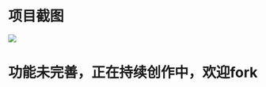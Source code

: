 # 项目截图

<img src="https://raw.githubusercontent.com/lizhensheng/vue-echart-design/master/docs/screenshot/designwindow.png"></img>

# 功能未完善，正在持续创作中，欢迎fork
